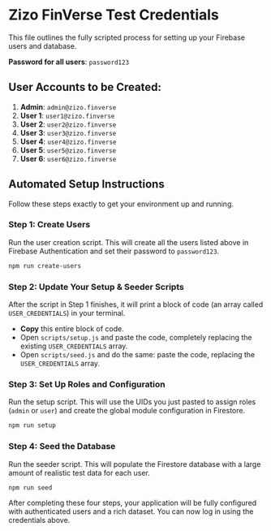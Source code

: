 
# Zizo FinVerse Test Credentials

This file outlines the fully scripted process for setting up your Firebase users and database.

**Password for all users**: `password123`

## User Accounts to be Created:

1.  **Admin**: `admin@zizo.finverse`
2.  **User 1**: `user1@zizo.finverse`
3.  **User 2**: `user2@zizo.finverse`
4.  **User 3**: `user3@zizo.finverse`
5.  **User 4**: `user4@zizo.finverse`
6.  **User 5**: `user5@zizo.finverse`
7.  **User 6**: `user6@zizo.finverse`

## Automated Setup Instructions

Follow these steps exactly to get your environment up and running.

### Step 1: Create Users
Run the user creation script. This will create all the users listed above in Firebase Authentication and set their password to `password123`.

```bash
npm run create-users
```

### Step 2: Update Your Setup & Seeder Scripts
After the script in Step 1 finishes, it will print a block of code (an array called `USER_CREDENTIALS`) in your terminal.
-   **Copy** this entire block of code.
-   Open `scripts/setup.js` and paste the code, completely replacing the existing `USER_CREDENTIALS` array.
-   Open `scripts/seed.js` and do the same: paste the code, replacing the `USER_CREDENTIALS` array.

### Step 3: Set Up Roles and Configuration
Run the setup script. This will use the UIDs you just pasted to assign roles (`admin` or `user`) and create the global module configuration in Firestore.

```bash
npm run setup
```

### Step 4: Seed the Database
Run the seeder script. This will populate the Firestore database with a large amount of realistic test data for each user.

```bash
npm run seed
```

After completing these four steps, your application will be fully configured with authenticated users and a rich dataset. You can now log in using the credentials above.
